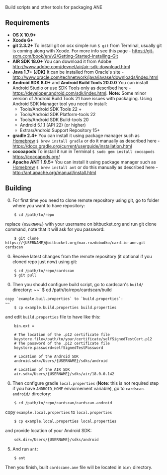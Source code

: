 Build scripts and other tools for packaging ANE

## Requirements

* **OS X 10.9+**
* **Xcode 6+** 
* **git 2.3.2+**
To install git on osx simple run `$ git` from Terminal, usually git is coming along with Xcode. For more info see this page - https://git-scm.com/book/en/v2/Getting-Started-Installing-Git
* **AIR SDK 18.0+**
You can download it from Adobe http://www.adobe.com/devnet/air/air-sdk-download.html
* **Java 1.7+ (JDK)** 
It can be installed from Oracle's site - http://www.oracle.com/technetwork/java/javase/downloads/index.html
* **Android SDK 8.0+** and **Android Build Tools 20.0.0** 
You can install Android Studio or use SDK Tools only as described here - https://developer.android.com/sdk/index.html. **Note:** Some minor version of Android Build Tools 21 have issues with packaging.
Using Android SDK Manager tool you need to install:
    - Tools/Android SDK Tools 22 +
    - Tools/Android SDK Platform-tools 22
    - Tools/Android SDK Build-tools 20
    - Android 5.1.1 (API 22)  (or higher)
    - Extras/Android Support Repository 15+
* **gradle 2.4+** You can install it using package manager such as [Homebrew](http://brew.sh) `$ brew install gradle` or do it manually as described here - https://docs.gradle.org/current/userguide/installation.html
* **cocoapods** To install it run in Terminal `$ sudo gem install cocoapods` https://cocoapods.org/
* **Apache ANT 1.9.5+** You can install it using package manager such as [Homebrew](http://brew.sh) `$ brew install ant` or do this manually as described here - http://ant.apache.org/manual/install.html

## Building

0. For first time you need to clone remote repository using git, go to folder where you want to have repository:
~~~
    $ cd /path/to/repo
~~~
replace `{USERNAME}` with your username on bitbucket.org and run git clone command, note that it will ask for you password:
~~~
    $ git clone https://{USERNAME}@bitbucket.org/max.rozdobudko/card.io-ane.git cardscan
~~~
0. Receive latest changes from the remote repository (it optional if you cloned repo just now) using git:
~~~
    $ cd /path/to/repo/cardscan
    $ git pull 
~~~
0. Then you should configure build script, go to cardscan's `build/` directory:
~~`
    $ cd /path/to/repo/cardscan/build
~~~
copy `example.buil.properties` to `build.properties`:
~~`
    $ cp example.build.properties build.properties
~~~
and edit `build.properties` file to have like this:
~~~
    bin.ext =
    
    # The location of the .p12 certificate file
    keystore.file=/path/to/your/certificate/selfSignedTestCert.p12
    # The password of the .p12 certificate file
    keystore.password=selfSignedTestPassword
    
    # Location of the Android SDK
    android.sdk=/Users/{USERNAME}/sdks/android
    
    # Location of the AIR SDK
    air.sdk=/Users/{USERNAME}/sdks/air/18.0.0.142
~~~
0. Then configure gradle `local.properties` (**Note**: this is not required step if you have `ANDROID_HOME` enviornement variable), go to `cardscan-android/` directory:
~~~
    $ cd /path/to/repo/cardscan/cardscan-android
~~~
copy `example.local.properties` to `local.properties`
~~~
    $ cp example.local.properties local.properties
~~~
and provide location of your Android SDK:
~~~
    sdk.dir=/Users/{USERNAME}/sdks/android
~~~
5. And run `ant`:
~~~
    $ ant
~~~
Then you finish, built `cardscane.ane` file will be located in `bin\` directory.
